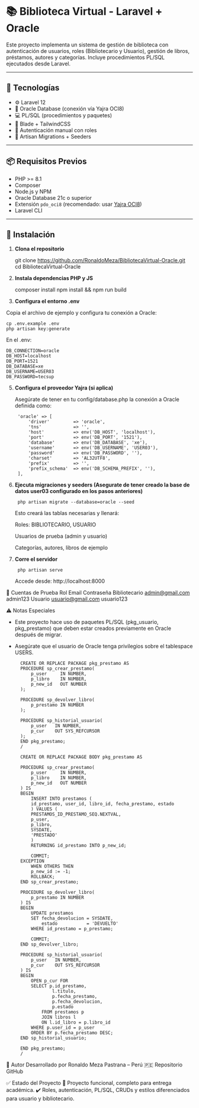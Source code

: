 # 📚 Biblioteca Virtual - Laravel + Oracle

Este proyecto implementa un sistema de gestión de biblioteca con autenticación de usuarios, roles (Bibliotecario y Usuario), gestión de libros, préstamos, autores y categorías. Incluye procedimientos PL/SQL ejecutados desde Laravel.

---

## 🚀 Tecnologías

- ⚙️ Laravel 12
- 🐘 Oracle Database (conexión vía Yajra OCI8)
- 💻 PL/SQL (procedimientos y paquetes)
- 🎨 Blade + TailwindCSS
- 🧩 Autenticación manual con roles
- 🔁 Artisan Migrations + Seeders

---

## 📦 Requisitos Previos

- PHP >= 8.1
- Composer
- Node.js y NPM
- Oracle Database 21c o superior
- Extensión `pdo_oci8` (recomendado: usar [Yajra OCI8](https://github.com/yajra/pdo-via-oci8))
- Laravel CLI

---

## 🔧 Instalación

1. **Clona el repositorio**

   git clone https://github.com/RonaldoMeza/BibliotecaVirtual-Oracle.git
   cd BibliotecaVirtual-Oracle
   
2. **Instala dependencias PHP y JS**

   composer install
   npm install && npm run build

3. **Configura el entorno .env**

Copia el archivo de ejemplo y configura tu conexión a Oracle:

    cp .env.example .env
    php artisan key:generate


En el .env:

    DB_CONNECTION=oracle
    DB_HOST=localhost
    DB_PORT=1521
    DB_DATABASE=xe
    DB_USERNAME=USER03
    DB_PASSWORD=tecsup

5. **Configura el proveedor Yajra (si aplica)**

    Asegúrate de tener en tu config/database.php la conexión a Oracle definida como:

        'oracle' => [
            'driver'         => 'oracle',
            'tns'            => '',
            'host'           => env('DB_HOST', 'localhost'),
            'port'           => env('DB_PORT', '1521'),
            'database'       => env('DB_DATABASE', 'xe'),
            'username'       => env('DB_USERNAME', 'USER03'),
            'password'       => env('DB_PASSWORD', ''),
            'charset'        => 'AL32UTF8',
            'prefix'         => '',
            'prefix_schema'  => env('DB_SCHEMA_PREFIX', ''),
        ],

6. **Ejecuta migraciones y seeders (Asegurate de tener creado la base de datos user03 configurado en los pasos anteriores)**

        php artisan migrate --database=oracle --seed

    Esto creará las tablas necesarias y llenará:

    Roles: BIBLIOTECARIO, USUARIO

    Usuarios de prueba (admin y usuario)

    Categorías, autores, libros de ejemplo

7. **Corre el servidor**

        php artisan serve

    Accede desde: http://localhost:8000


👥 Cuentas de Prueba
Rol	  Email	  Contraseña
Bibliotecario	admin@gmail.com  admin123
Usuario	usuario@gmail.com  usuario123


⚠️ Notas Especiales

- Este proyecto hace uso de paquetes PL/SQL (pkg_usuario, pkg_prestamo) que deben estar creados previamente en Oracle después de migrar.
- Asegúrate que el usuario de Oracle tenga privilegios sobre el tablespace USERS.

        CREATE OR REPLACE PACKAGE pkg_prestamo AS
        PROCEDURE sp_crear_prestamo(
            p_user     IN NUMBER,
            p_libro    IN NUMBER,
            p_new_id   OUT NUMBER
        );

        PROCEDURE sp_devolver_libro(
            p_prestamo IN NUMBER
        );

        PROCEDURE sp_historial_usuario(
            p_user   IN NUMBER,
            p_cur    OUT SYS_REFCURSOR
        );
        END pkg_prestamo;
        /

        CREATE OR REPLACE PACKAGE BODY pkg_prestamo AS

        PROCEDURE sp_crear_prestamo(
            p_user     IN NUMBER,
            p_libro    IN NUMBER,
            p_new_id   OUT NUMBER
        ) IS
        BEGIN
            INSERT INTO prestamos (
            id_prestamo, user_id, libro_id, fecha_prestamo, estado
            ) VALUES (
            PRESTAMOS_ID_PRESTAMO_SEQ.NEXTVAL,
            p_user,
            p_libro,
            SYSDATE,
            'PRESTADO'
            )
            RETURNING id_prestamo INTO p_new_id;

            COMMIT;
        EXCEPTION
            WHEN OTHERS THEN
            p_new_id := -1;
            ROLLBACK;
        END sp_crear_prestamo;

        PROCEDURE sp_devolver_libro(
            p_prestamo IN NUMBER
        ) IS
        BEGIN
            UPDATE prestamos
            SET fecha_devolucion = SYSDATE,
                estado           = 'DEVUELTO'
            WHERE id_prestamo = p_prestamo;

            COMMIT;
        END sp_devolver_libro;

        PROCEDURE sp_historial_usuario(
            p_user   IN NUMBER,
            p_cur    OUT SYS_REFCURSOR
        ) IS
        BEGIN
            OPEN p_cur FOR
            SELECT p.id_prestamo,
                    l.titulo,
                    p.fecha_prestamo,
                    p.fecha_devolucion,
                    p.estado
                FROM prestamos p
                JOIN libros l 
                ON l.id_libro = p.libro_id
            WHERE p.user_id = p_user
            ORDER BY p.fecha_prestamo DESC;
        END sp_historial_usuario;

        END pkg_prestamo;
        /


📝 Autor
Desarrollado por Ronaldo Meza Pastrana – Perú 🇵🇪
Repositorio GitHub

✅ Estado del Proyecto
📌 Proyecto funcional, completo para entrega académica.
✔️ Roles, autenticación, PL/SQL, CRUDs y estilos diferenciados para usuario y bibliotecario.

